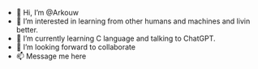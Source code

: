 - 👋 Hi, I’m @Arkouw
- 👀 I’m interested in learning from other humans and machines and livin better.
- 🌱 I’m currently learning C language and talking to ChatGPT.
- 💞️ I’m looking forward to collaborate
- 📫 Message me here 

<!---
Arkouw/Arkouw is a ✨ special ✨ repository because its `README.md` (this file) appears on your GitHub profile.
You can click the Preview link to take a look at your changes.
--->
